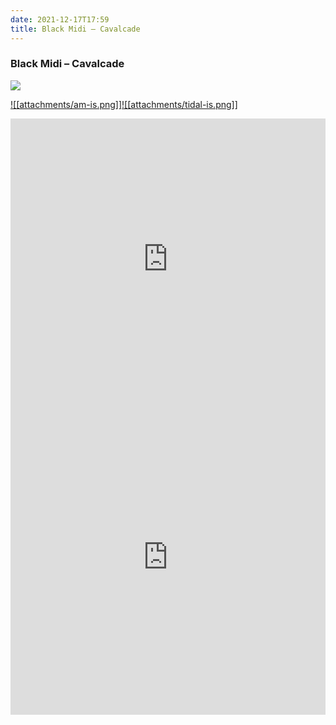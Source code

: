 ```yaml
---
date: 2021-12-17T17:59
title: Black Midi – Cavalcade
---
```

### Black Midi – Cavalcade
[![](https://img.discogs.com/2MrJEGCkY3EUV6Gj4Jtn7PKejhk=/fit-in/600x600/filters:strip_icc():format(jpeg):mode_rgb():quality(90)/discogs-images/R-18869488-1622223635-9608.jpeg.jpg)][1] 

[1]: https://www.discogs.com/release/18869488
[2]: https://music.apple.com/us/album/1556010645
[3]: https://listen.tidal.com/album/183187812

[![[attachments/am-is.png]]][2][![[attachments/tidal-is.png]]][3]

<iframe allow="autoplay *; encrypted-media *; fullscreen *" frameborder="0" height="450" style="width:100%;max-width:660px;overflow:hidden;background:transparent;" sandbox="allow-forms allow-popups allow-same-origin allow-scripts allow-storage-access-by-user-activation allow-top-navigation-by-user-activation" src="https://embed.music.apple.com/us/album/turn-blue/1556010645"></iframe>
<div style="position: relative; padding-bottom: 100%; height: 0; overflow: hidden; max-width: 100%;"><iframe src="https://embed.tidal.com/albums/183187812?layout=gridify" frameborder= "0" allowfullscreen style="position: absolute; top: 0; left: 0; width: 100%; height: 1px; min-height: 100%; margin: 0 auto;"></iframe></div>